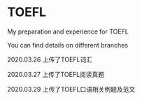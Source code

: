 # TOEFL
My preparation and experience for TOEFL 

You can find details on different branches

2020.03.26 上传了TOEFL词汇

2020.03.27 上传了TOEFL阅读真题

2020.03.29 上传了TOEFL口语相关例题及范文
